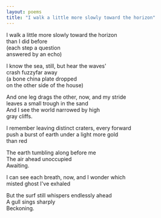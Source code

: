 ```yaml
---
layout: poems
title: "I walk a little more slowly toward the horizon"
---
```


I walk a little more slowly toward the horizon\
than I did before\
<in></in> (each step a question\
<in></in> answered by an echo)

I know the sea, still, but hear the waves'\
crash fuzzyfar away\
<in></in> (a bone china plate dropped\
<in></in> on the other side of the house)

And one leg drags the other, now, and my stride\
leaves a small trough in the sand\
And I see the world narrowed by high\
gray cliffs.

I remember leaving distinct craters, every forward\
push a burst of earth under a light more gold\
than red

The earth tumbling along before me\
The air ahead unoccupied\
Awaiting.

I can see each breath, now, and I wonder which\
misted ghost I've exhaled

But the surf still whispers endlessly ahead\
A gull sings sharply\
Beckoning.
